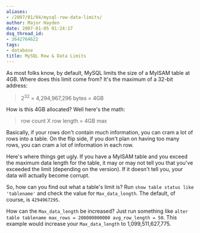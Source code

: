 ```yaml
---
aliases:
- /2007/01/04/mysql-row-data-limits/
author: Major Hayden
date: 2007-01-05 01:24:17
dsq_thread_id:
- 3642764622
tags:
- database
title: MySQL Row & Data Limits
---
```


As most folks know, by default, MySQL limits the size of a MyISAM table at 4GB. Where does this limit come from? It's the maximum of a 32-bit address:

> 2<sup>32</sup> = 4,294,967,296 bytes = 4GB

How is this 4GB allocated? Well here's the math:

> row count X row length = 4GB max

Basically, if your rows don't contain much information, you can cram a lot of rows into a table. On the flip side, if you don't plan on having too many rows, you can cram a lot of information in each row.

Here's where things get ugly. If you have a MyISAM table and you exceed the maximum data length for the table, it may or may not tell you that you've exceeded the limit (depending on the version). If it doesn't tell you, your data will actually become corrupt.

So, how can you find out what a table's limit is? Run `show table status like 'tablename'` and check the value for `Max_data_length`. The default, of course, is `4294967295`.

How can the `Max_data_length` be increased? Just run something like `alter table tablename max_rows = 200000000000 avg_row_length = 50`. This example would increase your `Max_data_length` to 1,099,511,627,775.